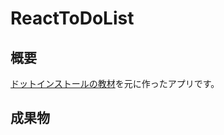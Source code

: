 # ReactToDoList

## 概要
[ドットインストールの教材](https://dotinstall.com/lessons/todo_reactjs)を元に作ったアプリです。

## 成果物
